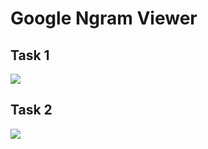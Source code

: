 # Google Ngram Viewer
## Task 1
![](https://pp.userapi.com/c846122/v846122190/107ee/j8y3sw7vTwI.jpg)
## Task 2
![](https://sun1-11.userapi.com/c840738/v840738542/6d310/WGnSSc5lCMA.jpg)
